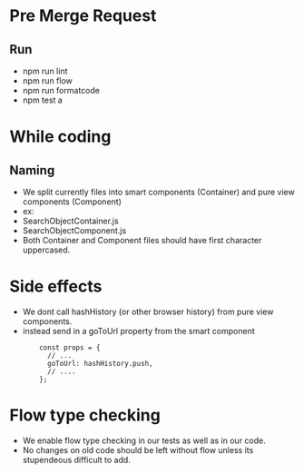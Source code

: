 # Pre Merge Request

## Run
- npm run lint
- npm run flow
- npm run formatcode
- npm test a

# While coding

## Naming
- We split currently files into smart components (Container) and pure view components (Component)
 - ex:
 - SearchObjectContainer.js
 - SearchObjectComponent.js
 - Both Container and Component files should have first character uppercased.

# Side effects
- We dont call hashHistory (or other browser history) from pure view components.
 - instead send in a goToUrl property from the smart component 
    ```
        const props = {
          // ...
          goToUrl: hashHistory.push,
          // ....
        };
    ```

# Flow type checking
- We enable flow type checking in our tests as well as in our code.
- No changes on old code should be left without flow unless its stupendeous difficult to add.
